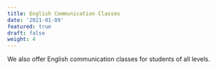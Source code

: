 ```yaml
---
title: English Communication Classes
date: '2021-01-09'
featured: true
draft: false
weight: 4
---
```

We also offer English communication classes for students of all levels.